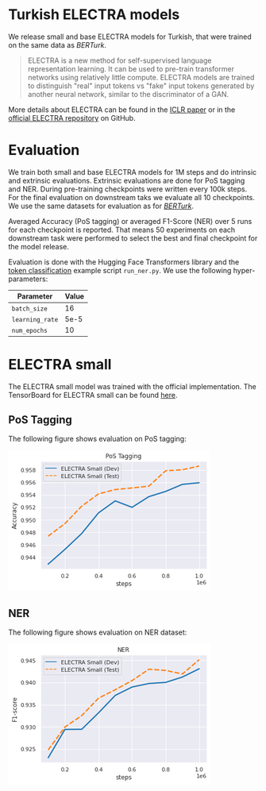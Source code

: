 # Turkish ELECTRA models

We release small and base ELECTRA models for Turkish, that were trained on the same data as *BERTurk*.

> ELECTRA is a new method for self-supervised language representation learning. It can be used to
> pre-train transformer networks using relatively little compute. ELECTRA models are trained to
> distinguish "real" input tokens vs "fake" input tokens generated by another neural network, similar to
> the discriminator of a GAN.

More details about ELECTRA can be found in the [ICLR paper](https://openreview.net/forum?id=r1xMH1BtvB)
or in the [official ELECTRA repository](https://github.com/google-research/electra) on GitHub.

# Evaluation

We train both small and base ELECTRA models for 1M steps and do intrinsic and extrinsic evaluations.
Extrinsic evaluations are done for PoS tagging and NER. During pre-training checkpoints were written
every 100k steps. For the final evaluation on downstream taks we evaluate all 10 checkpoints.
We use the same datasets for evaluation as for [*BERTurk*](https://github.com/stefan-it/turkish-bert#evaluation).

Averaged Accuracy (PoS tagging) or averaged F1-Score (NER) over 5 runs for each checkpoint is reported.
That means 50 experiments on each downstream task were performed to select the best and final checkpoint
for the model release.

Evaluation is done with the Hugging Face Transformers library and the [token classification](https://github.com/huggingface/transformers/tree/master/examples/token-classification)
example script `run_ner.py`. We use the following hyper-parameters:

| Parameter       | Value
| --------------- | -----
| `batch_size`    | 16
| `learning_rate` | 5e-5
| `num_epochs`    | 10

# ELECTRA small

The ELECTRA small model was trained with the official implementation. The TensorBoard for ELECTRA small
can be found [here](https://tensorboard.dev/experiment/x8OO1Q6aRCyC5rkXQrEfEw).

## PoS Tagging

The following figure shows evaluation on PoS tagging:

![ELECTRA small - PoS tagging](figures/electra-small-pos-tagging.png)

## NER

The following figure shows evaluation on NER dataset:

![ELECTRA small - NER](figures/electra-small-ner.png)
